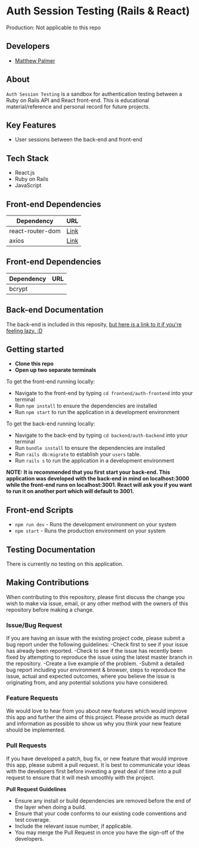 # Auth Session Testing (Rails & React)
Production: Not applicable to this repo

## Developers
- [Matthew Palmer](https://github.com/matthewpalmer9)


## About
`Auth Session Testing` is a sandbox for authentication testing between a Ruby on Rails API and React front-end. This is educational material/reference and personal record for future projects.

## Key Features
- User sessions between the back-end and front-end

## Tech Stack
- React.js
- Ruby on Rails
- JavaScript

## Front-end Dependencies 
| Dependency | URL       |
|------------|-----------|
| react-router-dom       | [Link](https://www.jsdelivr.com/package/npm/react-router-dom) |
| axios                  | [Link](https://www.jsdelivr.com/package/npm/axios)            |

## Front-end Dependencies 
| Dependency | URL       |
|------------|-----------|
| bcrypt     |           | [Link](https://www.rubydoc.info/github/codahale/bcrypt-ruby/BCrypt/Password) |


## Back-end Documentation
The back-end is included in this reposity, [but here is a link to it if you're feeling lazy. :D](https://github.com/MatthewPalmer9/AuthSessionsTesting/tree/master/backend/auth-backend)

## Getting started
- **Clone this repo**
- **Open up two separate terminals**

To get the front-end running locally:
- Navigate to the front-end by typing `cd frontend/auth-frontend` into your terminal
- Run `npm install` to ensure the dependencies are installed
- Run `npm start` to run the application in a development environment 

To get the back-end running locally:
- Navigate to the back-end by typing `cd backend/auth-backend` into your terminal
- Run `bundle install` to ensure the dependencies are installed
- Run `rails db:migrate` to establish your `users` table.
- Run `rails s` to run the application in a development environment 

**NOTE: It is recommended that you first start your back-end. This application was developed with the back-end in mind on localhost:3000 while the front-end runs on localhost:3001. React will ask you if you want to run it on another port which will default to 3001.**

## Front-end Scripts 
- `npm run dev` - Runs the development environment on your system
- `npm start` - Runs the production environment on your system

## Testing Documentation
There is currently no testing on this application.

## Making Contributions
When contributing to this repository, please first discuss the change you wish to make via issue, email, or any other method with the owners of this repository before making a change.

### Issue/Bug Request
If you are having an issue with the existing project code, please submit a bug report under the following guidelines:
-Check first to see if your issue has already been reported.
-Check to see if the issue has recently been fixed by attempting to reproduce the issue using the latest master branch in the repository.
-Create a live example of the problem.
-Submit a detailed bug report including your environment & browser, steps to reproduce the issue, actual and expected outcomes, where you believe the issue is originating from, and any potential solutions you have considered.

### Feature Requests
We would love to hear from you about new features which would improve this app and further the aims of this project. Please provide as much detail and information as possible to show us why you think your new feature should be implemented.

### Pull Requests
If you have developed a patch, bug fix, or new feature that would improve this app, please submit a pull request. It is best to communicate your ideas with the developers first before investing a great deal of time into a pull request to ensure that it will mesh smoothly with the project.

**Pull Request Guidelines**

- Ensure any install or build dependencies are removed before the end of the layer when doing a build.
- Ensure that your code conforms to our existing code conventions and test coverage.
- Include the relevant issue number, if applicable.
- You may merge the Pull Request in once you have the sign-off of the developers.